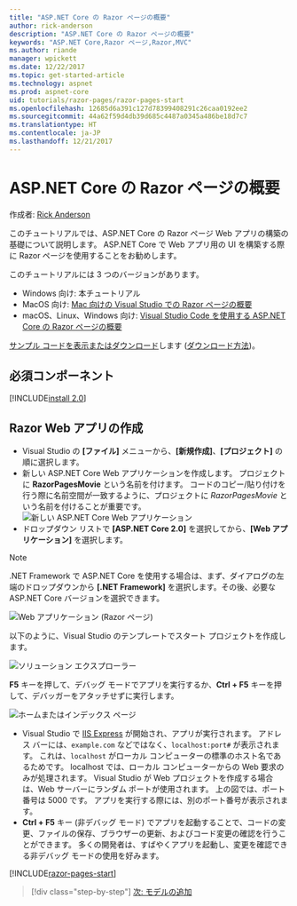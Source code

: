 ```yaml
---
title: "ASP.NET Core の Razor ページの概要"
author: rick-anderson
description: "ASP.NET Core の Razor ページの概要"
keywords: "ASP.NET Core,Razor ページ,Razor,MVC"
ms.author: riande
manager: wpickett
ms.date: 12/22/2017
ms.topic: get-started-article
ms.technology: aspnet
ms.prod: aspnet-core
uid: tutorials/razor-pages/razor-pages-start
ms.openlocfilehash: 12685d6a391c127d78399408291c26caa0192ee2
ms.sourcegitcommit: 44a62f59d4db39d685c4487a0345a486be18d7c7
ms.translationtype: HT
ms.contentlocale: ja-JP
ms.lasthandoff: 12/21/2017
---
```

# <a name="get-started-with-razor-pages-in-aspnet-core"></a>ASP.NET Core の Razor ページの概要

作成者: [Rick Anderson](https://twitter.com/RickAndMSFT)

このチュートリアルでは、ASP.NET Core の Razor ページ Web アプリの構築の基礎について説明します。 ASP.NET Core で Web アプリ用の UI を構築する際に Razor ページを使用することをお勧めします。

このチュートリアルには 3 つのバージョンがあります。

* Windows 向け: 本チュートリアル
* MacOS 向け: [Mac 向けの Visual Studio での Razor ページの概要](xref:tutorials/razor-pages-mac/razor-pages-start)
* macOS、Linux、Windows 向け: [Visual Studio Code を使用する ASP.NET Core の Razor ページの概要](xref:tutorials/razor-pages-vsc/razor-pages-start)

[サンプル コードを表示またはダウンロード](https://github.com/aspnet/Docs/tree/master/aspnetcore/tutorials/razor-pages/razor-pages-start/sample/RazorPagesMovie)します ([ダウンロード方法](xref:tutorials/index#how-to-download-a-sample))。

## <a name="prerequisites"></a>必須コンポーネント

[!INCLUDE[install 2.0](../../includes/install2.0.md)]

## <a name="create-a-razor-web-app"></a>Razor Web アプリの作成

* Visual Studio の **[ファイル]** メニューから、**[新規作成]**、**[プロジェクト]** の順に選択します。
* 新しい ASP.NET Core Web アプリケーションを作成します。 プロジェクトに **RazorPagesMovie** という名前を付けます。 コードのコピー/貼り付けを行う際に名前空間が一致するように、プロジェクトに *RazorPagesMovie* という名前を付けることが重要です。
  ![新しい ASP.NET Core Web アプリケーション](../../mvc/razor-pages/index/_static/np.png)
* ドロップダウン リストで **[ASP.NET Core 2.0]** を選択してから、**[Web アプリケーション]** を選択します。

> [!NOTE]
> .NET Framework で ASP.NET Core を使用する場合は、まず、ダイアログの左端のドロップダウンから **[.NET Framework]** を選択します。その後、必要な ASP.NET Core バージョンを選択できます。

  ![Web アプリケーション (Razor ページ)](razor-pages-start/_static/np2.png)

以下のように、Visual Studio のテンプレートでスタート プロジェクトを作成します。

![ソリューション エクスプローラー](razor-pages-start/_static/se.png)

**F5** キーを押して、デバッグ モードでアプリを実行するか、**Ctrl + F5** キーを押して、デバッガーをアタッチせずに実行します。

![ホームまたはインデックス ページ](razor-pages-start/_static/home.png)

* Visual Studio で [IIS Express](https://docs.microsoft.com/iis/extensions/introduction-to-iis-express/iis-express-overview) が開始され、アプリが実行されます。 アドレス バーには、`example.com` などではなく、`localhost:port#` が表示されます。 これは、`localhost` がローカル コンピューターの標準のホスト名であるためです。 localhost では、ローカル コンピューターからの Web 要求のみが処理されます。 Visual Studio が Web プロジェクトを作成する場合は、Web サーバーにランダム ポートが使用されます。 上の図では、ポート番号は 5000 です。 アプリを実行する際には、別のポート番号が表示されます。
* **Ctrl + F5** キー (非デバッグ モード) でアプリを起動することで、コードの変更、ファイルの保存、ブラウザーの更新、およびコード変更の確認を行うことができます。 多くの開発者は、すばやくアプリを起動し、変更を確認できる非デバッグ モードの使用を好みます。

[!INCLUDE[razor-pages-start](../../includes/RP/razor-pages-start.md)]

>[!div class="step-by-step"]
[次: モデルの追加](xref:tutorials/razor-pages/model)
